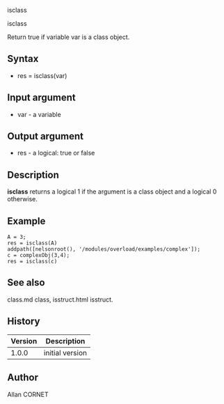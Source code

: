 



isclass


isclass

Return true if variable var is a class object.

## Syntax

- res = isclass(var)

## Input argument

 - var - a variable

## Output argument

 - res - a logical: true or false

## Description

<b>isclass</b> returns a logical 1 if the argument is a class object and a logical 0 otherwise.

## Example

```Nelson
A = 3;
res = isclass(A)
addpath([nelsonroot(), '/modules/overload/examples/complex']);
c = complexObj(3,4);
res = isclass(c)
```

## See also

class.md class, isstruct.html isstruct.
## History

|Version|Description|
|------|------|
|1.0.0|initial version|


## Author

Allan CORNET



